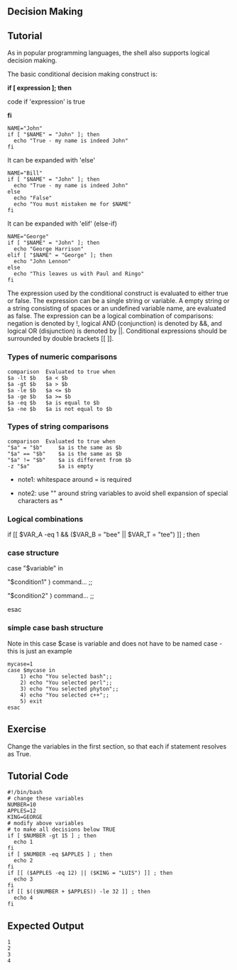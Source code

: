 Decision Making
---------------

Tutorial
--------
As in popular programming languages, the shell also supports logical decision making.

The basic conditional decision making construct is:

**if [ expression ]; then**

code if 'expression' is true

**fi**

	NAME="John"
	if [ "$NAME" = "John" ]; then
	  echo "True - my name is indeed John" 
	fi

It can be expanded with 'else'

	NAME="Bill"
	if [ "$NAME" = "John" ]; then
	  echo "True - my name is indeed John" 
	else
	  echo "False"
	  echo "You must mistaken me for $NAME"
	fi

It can be expanded with 'elif' (else-if)

	NAME="George"
	if [ "$NAME" = "John" ]; then
	  echo "George Harrison"
	elif [ "$NAME" = "George" ]; then
	  echo "John Lennon"
	else
	  echo "This leaves us with Paul and Ringo"
	fi

The expression used by the conditional construct is evaluated to either true or false.
The expression can be a single string or variable. A empty string or a string consisting of spaces or an undefined variable name, are evaluated as false.
The expression can be a logical combination of comparisons: negation is denoted by !, logical AND (conjunction) is denoted by &&, and logical OR (disjunction) is denoted by ||. Conditional expressions should be surrounded by double brackets \[\[ ]].

### Types of numeric comparisons

	comparison	Evaluated to true when
	$a -lt $b	$a < $b
	$a -gt $b	$a > $b
	$a -le $b	$a <= $b
	$a -ge $b	$a >= $b
	$a -eq $b	$a is equal to $b
	$a -ne $b	$a is not equal to $b

### Types of string comparisons

	comparison	Evaluated to true when
	"$a" = "$b"     $a is the same as $b
	"$a" == "$b"    $a is the same as $b
	"$a" != "$b"    $a is different from $b
	-z "$a"         $a is empty

- note1: whitespace around = is required

- note2: use "" around string variables to avoid shell expansion of special characters as *

### Logical combinations

if \[\[ $VAR_A -eq 1 && ($VAR_B = "bee" || $VAR_T = "tee") ]] ; then

### case structure

case "$variable" in
	
"$condition1" )
command...
;;
	
"$condition2" )
command...
;; 

esac

### simple case bash structure

Note in this case $case is variable and does not have to be named case - this is just an example

	mycase=1
	case $mycase in
	    1) echo "You selected bash";;
	    2) echo "You selected perl";;
	    3) echo "You selected phyton";;
	    4) echo "You selected c++";;
	    5) exit
	esac 

Exercise
--------
Change the variables in the first section, so that each if statement resolves as True.

Tutorial Code
-------------
	#!/bin/bash
	# change these variables
	NUMBER=10
	APPLES=12
	KING=GEORGE
	# modify above variables 
	# to make all decisions below TRUE
	if [ $NUMBER -gt 15 ] ; then
	  echo 1
	fi
	if [ $NUMBER -eq $APPLES ] ; then
	  echo 2
	fi
	if [[ ($APPLES -eq 12) || ($KING = "LUIS") ]] ; then
	  echo 3
	fi
	if [[ $(($NUMBER + $APPLES)) -le 32 ]] ; then
	  echo 4
	fi

Expected Output
---------------
	1
	2
	3
	4
